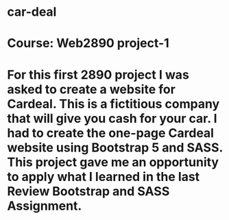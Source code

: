 # car-deal
# Course: Web2890 project-1
# For this first 2890 project I was asked to create a website for Cardeal. This is a fictitious company that will give you cash for your car.  I had to create the one-page Cardeal website using Bootstrap 5 and SASS. This project gave me an opportunity to apply what I learned in the last Review Bootstrap and SASS Assignment. 
